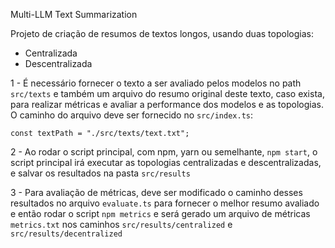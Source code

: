 Multi-LLM Text Summarization

Projeto de criação de resumos de textos longos, usando duas topologias:

- Centralizada
- Descentralizada


1 - É necessário fornecer o texto a ser avaliado pelos modelos no path `src/texts` e também um arquivo 
do resumo original deste texto, caso exista, para realizar métricas e avaliar a performance dos modelos e as topologias.
O caminho do arquivo deve ser fornecido no `src/index.ts`: 

`const textPath = "./src/texts/text.txt";`

2 - Ao rodar o script principal, com npm, yarn ou semelhante, `npm start`, o script principal irá executar as topologias
centralizadas e descentralizadas, e salvar os resultados na pasta `src/results`



3 - Para avaliação de métricas, deve ser modificado o caminho desses resultados no arquivo `evaluate.ts` para fornecer 
o melhor resumo avaliado e então rodar o script `npm metrics` e será gerado um arquivo de métricas `metrics.txt`
nos caminhos `src/results/centralized` e `src/results/decentralized`